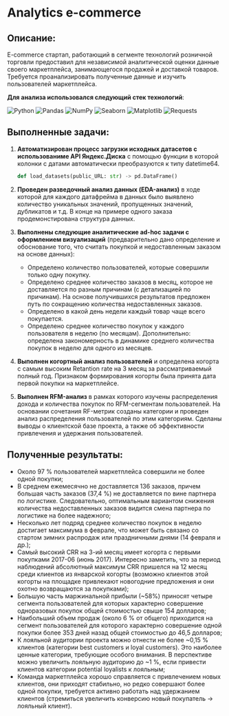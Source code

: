 # Analytics e-commerce

## Описание: 
E-commerce стартап, работающий в сегменте технологий розничной торговли предоставил для независимой аналитической оценки данные своего маркетплейса, занимающегося продажей и доставкой товаров. Требуется проанализировать полученные данные и изучить пользователей маркетплейса.<br/>

**Для анализа использовался следующий стек технологий**: <br/>

![Python](https://img.shields.io/badge/-Python-0b0038?style=for-the-badge&logo=python&logoColor=3c78a9)
![Pandas](https://img.shields.io/badge/pandas-0b0038?style=for-the-badge&logo=pandas&logoColor=white)
![NumPy](https://img.shields.io/badge/numpy-0b0038?style=for-the-badge&logo=numpy&logoColor=4c74cc)
![Seaborn](https://img.shields.io/badge/seaborn-0b0038?style=for-the-badge&logo=seaborn&logoColor=white)
![Matplotlib](https://img.shields.io/badge/matplotlib-0b0038?style=for-the-badge&logo=matplotlib&logoColor=white)
![Requests](https://img.shields.io/badge/requests-0b0038?style=for-the-badge&logo=requests&logoColor=white)

## Выполненные задачи:

1)  **Автоматизирован процесс загрузки исходных датасетов с использованиме API Яндекс.Диска** с помощью функции в  которой колонки с датами автоматически преобразуются к типу datetime64.
    ``` python 
    def load_datasets(public_URL: str) -> pd.DataFrame()
    ````
2) **Проведен разведочный анализ данных (EDA-анализ)** в ходе которой для каждого датафрейма в данных было выявлено количество уникальных значений, пропущенных значений, дубликатов и т.д. В конце на примере одного заказа продемонстирована структура данных.

3) **Выполнены следующие аналитические ad-hoc задачи c оформлением визуализаций** (предварительно дано определение и обоснование того, что считать покупкой и недоставленным заказом на основе данных):<br/>
    - Определено количество пользователей, которые совершили только одну покупку. <br/>
    - Определено среднее количество заказов в месяц, которое не доставляется по разным причинам (с детализацией по причинам). На основе получившихся результатов предложен путь по сокращению количества недоставленных заказов. <br/>
    - Определено в какой день недели каждый товар чаще всего покупается. 
    - Определено среднее количество покупок у каждого пользователя в неделю (по месяцам). Дополнительно: определена закономерность в динамике среднего количества покупок в неделю для одного из месяцев.<br/>

4) **Выполнен когортный анализ пользователей** и определена когорта с самым высоким Retantion rate на 3 месяц за рассматриваемый полный год. Признаком формирования когорты была принята дата первой покупки на маркетплейсе.

5) **Выполнен RFM-анализ** в рамках которого изучены распределения дохода и количества покупок по RFM-сегментам пользователей. На основании сочетания RF-метрик созданы категории и проведен анализ распределения пользователей по этим категориям. Сделаны выводы о клиентской базе проекта, а также об эффективности привлечения и удержания пользователей.

## Полученные результаты:
- Около 97 % пользователей маркетплейса совершили не более одной покупки;
- В среднем ежемесячно не доставляется 136 заказов, причем большая часть заказов (37,4 %) не доставляется по вине партнера по логистике. Следовательно, оптимальным вариантом снижения количества недоставленных заказов видится смена партнера по логистике на более надежного;
- Несколько лет подряд среднее количество покупок в неделю достигает максимума в феврале, что может быть связано со стартом зимних распродаж или праздничными днями (14 февраля и др.);
- Самый высокий СRR на 3-ий месяц имеет когорта с первыми покупками 2017-06 (июнь 2017). Интересно заметить, что за период наблюдений абсолютный максимум СRR пришелся на 12 месяц среди клиентов из январской когорты (возможно клиентов этой когорты на площадке привлекают новогодние предложения и они охотно возвращаются за покупками);
- Большую часть маржинальной прибыли (~58%) приносят четыре сегмента пользователей для которых характерно совершение одноразовых покупок общей стоимостью свыше 154 долларов;
- Наибольший объем продаж (около 6 % от общего) приходится на сегмент пользователей для которого характерно совершение одной покупки более 353 дней назад общей стоимостью до 46,5 долларов;
- К лояльной аудитории проекта можно отнести не более ~0,15 % клиентов (категории best customers и loyal customers). Это наиболее ценные категории, требующие особого внимания. В перспективе можно увеличить лояльную аудиторию до ~1 %, если привести клиентов категории potential loyalists к лояльным;
- Команда маркетплейса хорошо справляется с привлечением новых клиентов, они приходят стабильно, но редко совершают более одной покупки, требуется активно работать над удержанием клиентов (стремиться увеличить конверсию новый покупатель -> лояльный клиент).

<!-- ## Исходные данные: 

1. **df_customers** - таблица с уникальными идентификаторами и информацией о клиентах:

    `customer_id` - позаказный идентификатор пользователя; <br/>
    `customer_unique_id` - уникальный идентификатор пользователя (аналог номера паспорта); <br/>
    `customer_zip_code_prefix` - почтовый индекс пользователя;<br/>
    `customer_city` - город доставки пользователя;<br/> 
    `customer_state` - штат доставки пользователя.

2. **df_orders** - таблица с информацией о заказах:

    `order_id` - уникальный идентификатор заказа (номер чека);<br/>
    `customer_id` - позаказный идентификатор пользователя;<br/>
    `order_status` - статус заказа;<br/>
    `order_purchase_timestamp` - время создания заказа;<br/> 
    `order_approved_at` - время подтверждения оплаты заказа;<br/> 
    `order_delivered_carrier_date` - время передачи заказа в логистическую службу;<br/>
    `order_delivered_customer_date` - время доставки заказа;<br/>
    `order_estimated_delivery_date` - обещанная дата доставки;<br/>


3. **df_order_items** - таблица с информацией о товарных позициях, входящих в заказ:

    `order_id` - уникальный идентификатор заказа (номер чека);<br/> 
    `order_item_id` - идентификатор товара внутри одного заказа;<br/> 
    `product_id` - ид товара (аналог штрихкода);<br/>
    `seller_id` - ид производителя товара;<br/>
    `shipping_limit_date` - максимальная дата доставки продавцом для передачи заказа партнеру по логистике;<br/>
    `price` - цена за единицу товара;<br/>
    `freight_value` - вес товара. -->


<!-- - Не более ~0,15 % клиентов можно отнести к лояльным, это наиболее ценные клиенты, требующие особого внимания (категории best customers и loyal customers);
- До ~1 % потенциально можно увеличить лояльную аудиторию, если привести клиентов категории potential loyalists к лояльным; -->

<!-- 
- Информация о заказах `df_orders`
- Информация о клиентах `df_customers`
- Информация о товарах в составе заказа `df_order_items` -->
<!-- <style>
ul {
    list-style-type: none; /* Убираем маркеры у ненумерованных списков */
    padding: 0; /* Убираем отступы */
}
</style>

<ul>

<details> 
    <summary>Информация о заказах `df_orders` <u>(см. подробнее)</u></summary>
    <p>

`order_id` - уникальный идентификатор заказа (номер чека)  
`customer_id` - позаказный идентификатор пользователя  
`order_status` - статус заказа  
`order_purchase_timestamp` - время создания заказа  
`order_approved_at` - время подтверждения оплаты заказа  
`order_delivered_carrier_date` - время передачи заказа в логистическую службу  
`order_delivered_customer_date` - время доставки заказа  
`order_estimated_delivery_date` - обещанная дата доставки  
</p>
</details>
</ul>

<ul>

<details> 
    <summary>Информация о заказах `df_customers` (см. подробнее)</summary>
    <p>

`customer_id` - позаказный идентификатор пользователя  
`customer_unique_id` - уникальный идентификатор пользователя (аналог номера паспорта)  
`customer_zip_code_prefix` - почтовый индекс пользователя  
`customer_city` - город доставки пользователя  
`customer_state` - штат доставки пользователя
</p>
</details>
</ul>

<ul>

<details> 
    <summary>Информация о заказах `df_order_items` (см. подробнее)</summary>
    <p>

`order_id` - уникальный идентификатор заказа (номер чека)  
`order_item_id` - идентификатор товара внутри одного заказа  
`product_id` - ид товара (аналог штрихкода)  
`seller_id` - ид производителя товара  
`shipping_limit_date` - максимальная дата доставки продавцом для передачи заказа партнеру по логистике  
`price` - цена за единицу товара  
`freight_value` - вес товара

</p>
</details>
</ul> -->

 

<!-- |  | product_id	               |    max_buy_day                  |
|- |-------------------------------------:|---------------------:|
|0 | 0066f42aeeb9f3007548bb9d3f33c38	  |  [Sunday]            |
|1 |	00088930e925c41fd95ebfe695fd2655  | [Tuesday]            |
|2 |	0009406fd7479715e4bef61dd91f2462  | [Thursday]           |
|3 |	000b8f95fcb9e0096488278317764d19  | [Friday, Wednesday]  |
|4 |	000d9be29b5207b54e86aa1b1ac54872  | [Tuesday]             |
| ... | ...                                   | ...                 | -->


<!-- |  | customer_unique_id	               |    year   | month   | count_buy_week |
|- |-------------------------------------:|-------:|--------:|---------------:|
|0 | 0000366f3b9a7992bf8c76cfdf3221e2	  |  2018  | May     | 0.2258         |
|1 |	0000b849f77a49e4a4ce2b2a4ca5be3f  | 2018   | May     | 0.2258         |
|2 |	0000f46a3911fa3c0805444483337064  | 2017   | March   | 0.2258         |
|3 |	0000f6ccb0745a6a4b88665a16c9f078  | 2017   | October | 0.2258         |
|4 |	0004aac84e0df4da2b147fca70cf8255  | 2017   | November| 0.2333         |
| ... | ...                                   | ...   | ...     |        ...     |  --> 
